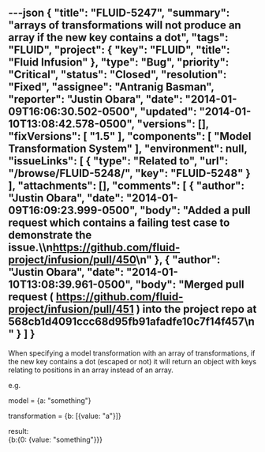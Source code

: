 ---json
{
  "title": "FLUID-5247",
  "summary": "arrays of transformations will not produce an array if the new key contains a dot",
  "tags": "FLUID",
  "project": {
    "key": "FLUID",
    "title": "Fluid Infusion"
  },
  "type": "Bug",
  "priority": "Critical",
  "status": "Closed",
  "resolution": "Fixed",
  "assignee": "Antranig Basman",
  "reporter": "Justin Obara",
  "date": "2014-01-09T16:06:30.502-0500",
  "updated": "2014-01-10T13:08:42.578-0500",
  "versions": [],
  "fixVersions": [
    "1.5"
  ],
  "components": [
    "Model Transformation System"
  ],
  "environment": null,
  "issueLinks": [
    {
      "type": "Related to",
      "url": "/browse/FLUID-5248/",
      "key": "FLUID-5248"
    }
  ],
  "attachments": [],
  "comments": [
    {
      "author": "Justin Obara",
      "date": "2014-01-09T16:09:23.999-0500",
      "body": "Added a pull request which contains a failing test case to demonstrate the issue.\\\n<https://github.com/fluid-project/infusion/pull/450>\n"
    },
    {
      "author": "Justin Obara",
      "date": "2014-01-10T13:08:39.961-0500",
      "body": "Merged pull request ( <https://github.com/fluid-project/infusion/pull/451> ) into the project repo at 568cb1d4091ccc68d95fb91afadfe10c7f14f457\n"
    }
  ]
}
---
When specifying a model transformation with an array of transformations, if the new key contains a dot (escaped or not) it will return an object with keys relating to positions in an array instead of an array.

e.g.

model = {a: "something"}

transformation = {b: \[{value: "a"}]}

result:\
{b:{0: {value: "something"}}}

        